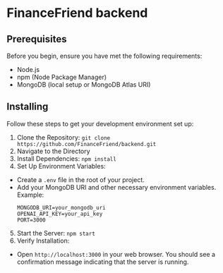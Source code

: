 # FinanceFriend backend

## Prerequisites

Before you begin, ensure you have met the following requirements:
- Node.js
- npm (Node Package Manager)
- MongoDB (local setup or MongoDB Atlas URI)

## Installing

Follow these steps to get your development environment set up:

1. Clone the Repository: `git clone https://github.com/FinanceFriend/backend.git`
2. Navigate to the Directory
3. Install Dependencies: `npm install`
4. Set Up Environment Variables:
- Create a `.env` file in the root of your project.
- Add your MongoDB URI and other necessary environment variables. Example:
  ```
  MONGODB_URI=your_mongodb_uri
  OPENAI_API_KEY=your_api_key
  PORT=3000
  ```
5. Start the Server: `npm start`
6. Verify Installation:
- Open `http://localhost:3000` in your web browser. You should see a confirmation message indicating that the server is running.